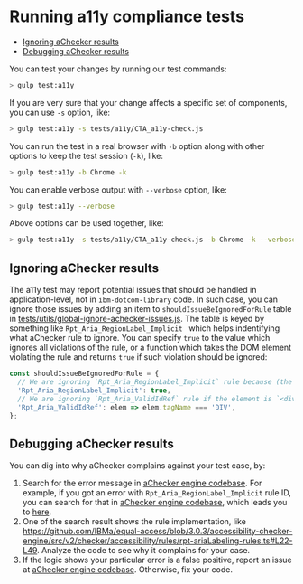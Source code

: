 # Running a11y compliance tests

<!-- START doctoc generated TOC please keep comment here to allow auto update -->
<!-- DON'T EDIT THIS SECTION, INSTEAD RE-RUN doctoc TO UPDATE -->

- [Ignoring aChecker results](#ignoring-achecker-results)
- [Debugging aChecker results](#debugging-achecker-results)

<!-- END doctoc generated TOC please keep comment here to allow auto update -->

You can test your changes by running our test commands:

```sh
> gulp test:a11y
```

If you are very sure that your change affects a specific set of components, you can use `-s` option, like:

```sh
> gulp test:a11y -s tests/a11y/CTA_a11y-check.js
```

You can run the test in a real browser with `-b` option along with other options to keep the test session (`-k`), like:

```sh
> gulp test:a11y -b Chrome -k
```

You can enable verbose output with `--verbose` option, like:

```sh
> gulp test:a11y --verbose
```

Above options can be used together, like:

```sh
> gulp test:a11y -s tests/a11y/CTA_a11y-check.js -b Chrome -k --verbose
```

## Ignoring aChecker results

The a11y test may report potential issues that should be handled in application-level, not in `ibm-dotcom-library` code. In such case, you can ignore those issues by adding an item to `shouldIssueBeIgnoredForRule` table in [tests/utils/global-ignore-achecker-issues.js](https://github.com/carbon-design-system/ibm-dotcom-library/blob/master/packages/react/tests/utils/global-ignore-achecker-issues.js). The table is keyed by something like `Rpt_Aria_RegionLabel_Implicit ` which helps indentifying what aChecker rule to ignore. You can specify `true` to the value which ignores all violations of the rule, or a function which takes the DOM element violating the rule and returns `true` if such violation should be ignored:

```javascript
const shouldIssueBeIgnoredForRule = {
  // We are ignoring `Rpt_Aria_RegionLabel_Implicit` rule because (the reason).
  'Rpt_Aria_RegionLabel_Implicit': true,
  // We are ignoring `Rpt_Aria_ValidIdRef` rule if the element is `<div>` because (the reason).
  'Rpt_Aria_ValidIdRef': elem => elem.tagName === 'DIV',
};
```

## Debugging aChecker results

You can dig into why aChecker complains against your test case, by:

1. Search for the error message in [aChecker engine codebase](https://github.com/IBMa/equal-access/tree/master/accessibility-checker-engine). For example, if you got an error with `Rpt_Aria_RegionLabel_Implicit` rule ID, you can search for that in [aChecker engine codebase](https://github.com/IBMa/equal-access/tree/master/accessibility-checker-engine), which leads you to [here](https://github.com/IBMa/equal-access/search?q=Rpt_Aria_RegionLabel_Implicit&unscoped_q=Rpt_Aria_RegionLabel_Implicit).
2. One of the search result shows the rule implementation, like https://github.com/IBMa/equal-access/blob/3.0.3/accessibility-checker-engine/src/v2/checker/accessibility/rules/rpt-ariaLabeling-rules.ts#L22-L49. Analyze the code to see why it complains for your case.
3. If the logic shows your particular error is a false positive, report an issue at [aChecker engine codebase](https://github.com/IBMa/equal-access/issues). Otherwise, fix your code.
